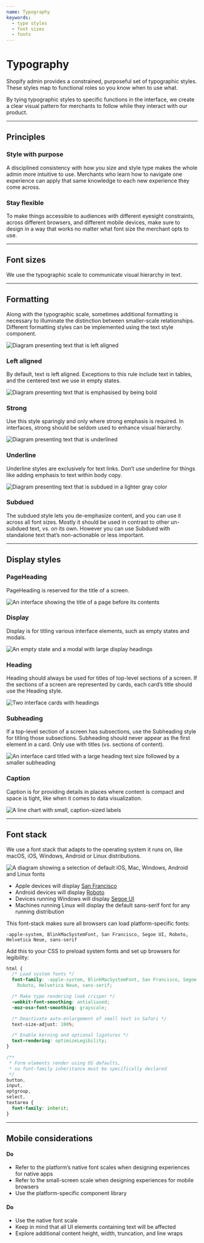 ```yaml
---
name: Typography
keywords:
  - type styles
  - font sizes
  - fonts
---
```


# Typography

Shopify admin provides a constrained, purposeful set of typographic styles. These styles map to functional roles so you know when to use what.

By tying typographic styles to specific functions in the interface, we create a clear visual pattern for merchants to follow while they interact with our product.

---

## Principles

### Style with purpose

A disciplined consistency with how you size and style type makes the whole admin more intuitive to use. Merchants who learn how to navigate one experience can apply that same knowledge to each new experience they come across.

### Stay flexible

To make things accessible to audiences with different eyesight constraints, across different browsers, and different mobile devices, make sure to design in a way that works no matter what font size the merchant opts to use.

---

## Font sizes

<!-- keywords: type scales, typographic scales, display x-large, display large, display regular, display medium, display small, font size -->

We use the typographic scale to communicate visual hierarchy in text.

<!-- typescale -->

<!-- end -->

---

## Formatting

<!-- keywords: strong, bold, subdued, greyed-out, grayed-out, grey text, gray text, font weight, text weight -->

Along with the typographic scale, sometimes additional formatting is necessary to illuminate the distinction between smaller-scale relationships. Different formatting styles can be implemented using the text style component.

<!-- centeredcontent -->

![Diagram presenting text that is left aligned](/images/foundations/design/typography/type-left-align@2x.png)

### Left aligned

By default, text is left aligned. Exceptions to this rule include text in tables, and the centered text we use in empty states.

<!-- end -->

<!-- centeredcontent -->

![Diagram presenting text that is emphasised by being bold](/images/foundations/design/typography/type-strong@2x.png)

### Strong

Use this style sparingly and only where strong emphasis is required. In interfaces, strong should be seldom used to enhance visual hierarchy.

<!-- end -->

<!-- centeredcontent -->

![Diagram presenting text that is underlined](/images/foundations/design/typography/type-underline@2x.png)

### Underline

Underline styles are exclusively for text links. Don’t use underline for things like adding emphasis to text within body copy.

<!-- end -->

<!-- centeredcontent -->

![Diagram presenting text that is subdued in a lighter gray color](/images/foundations/design/typography/type-subdued@2x.png)

### Subdued

The subdued style lets you de-emphasize content, and you can use it across all font sizes. Mostly it should be used in contrast to other un-subdued text, vs. on its own. However you can use Subdued with standalone text that’s non-actionable or less important.

<!-- end -->

---

## Display styles

<!-- showcasecontent -->

### PageHeading

PageHeading is reserved for the title of a screen.

![An interface showing the title of a page before its contents](/images/foundations/design/typography/type-pageheading@2x.png)

<!-- end -->

<!-- showcasecontent -->

### Display

Display is for titling various interface elements, such as empty states and modals.

![An empty state and a modal with large display headings](/images/foundations/design/typography/type-display@2x.png)

<!-- end -->

<!-- showcasecontent -->

### Heading

Heading should always be used for titles of top-level sections of a screen. If the sections of a screen are represented by cards, each card’s title should use the Heading style.

![Two interface cards with headings](/images/foundations/design/typography/type-heading@2x.png)

<!-- end -->

<!-- showcasecontent -->

### Subheading

If a top-level section of a screen has subsections, use the Subheading style for titling those subsections. Subheading should never appear as the first element in a card. Only use with titles (vs. sections of content).

![An interface card titled with a large heading text size followed by a smaller subheading](/images/foundations/design/typography/type-subheading@2x.png)

<!-- end -->

<!-- showcasecontent -->

### Caption

Caption is for providing details in places where content is compact and space is tight, like when it comes to data visualization.

![A line chart with small, caption-sized labels](/images/foundations/design/typography/type-caption@2x.png)

<!-- end -->

---

## Font stack

<!-- keywords: font-family, webfont, system font -->

We use a font stack that adapts to the operating system it runs on, like macOS, iOS, Windows, Android or Linux distributions.

<!-- showcasecontent -->

![A diagram showing a selection of default iOS, Mac, Windows, Android and Linux fonts](/images/foundations/design/typography/type-fontstack@2x.png)

<!-- end -->

- Apple devices will display [San Francisco](https://developer.apple.com/fonts/)
- Android devices will display
  [Roboto](https://material.io/guidelines/resources/roboto-noto-fonts.html)
- Devices running Windows will display
  [Segoe UI](https://en.wikipedia.org/wiki/Segoe#Segoe_UI)
- Machines running Linux will display the default sans-serif font for any
  running distribution

This font-stack makes sure all browsers can load platform-specific fonts:

```
-apple-system, BlinkMacSystemFont, San Francisco, Segoe UI, Roboto, Helvetica Neue, sans-serif
```

Add this to your CSS to preload system fonts and set up browsers for legibility:

```css
html {
  /* Load system fonts */
  font-family: -apple-system, BlinkMacSystemFont, San Francisco, Segoe UI,
    Roboto, Helvetica Neue, sans-serif;

  /* Make type rendering look crisper */
  -webkit-font-smoothing: antialiased;
  -moz-osx-font-smoothing: grayscale;

  /* Deactivate auto-enlargement of small text in Safari */
  text-size-adjust: 100%;

  /* Enable kerning and optional ligatures */
  text-rendering: optimizeLegibility;
}

/**
 * Form elements render using OS defaults,
 * so font-family inheritance must be specifically declared
 */
button,
input,
optgroup,
select,
textarea {
  font-family: inherit;
}
```

---

## Mobile considerations

<!-- keywords: mobile typography, native typography, mobile fonts, iOS typography, Android typography, mobile type scale, native type scale -->

<!-- usagelist -->

#### Do

- Refer to the platform’s native font scales when designing experiences for native apps
- Refer to the small-screen scale when designing experiences for mobile browsers
- Use the platform-specific component library

#### Do

- Use the native font scale
- Keep in mind that all UI elements containing text will be affected
- Explore additional content height, width, truncation, and line wraps

<!-- end -->
